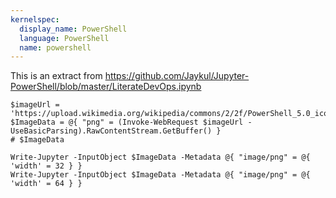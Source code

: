 ```yaml
---
kernelspec:
  display_name: PowerShell
  language: PowerShell
  name: powershell
---
```


This is an extract from
https://github.com/Jaykul/Jupyter-PowerShell/blob/master/LiterateDevOps.ipynb

```{code-cell} powershell
$imageUrl = 'https://upload.wikimedia.org/wikipedia/commons/2/2f/PowerShell_5.0_icon.png'
$ImageData = @{ "png" = (Invoke-WebRequest $imageUrl -UseBasicParsing).RawContentStream.GetBuffer() }
# $ImageData

Write-Jupyter -InputObject $ImageData -Metadata @{ "image/png" = @{ 'width' = 32 } }
Write-Jupyter -InputObject $ImageData -Metadata @{ "image/png" = @{ 'width' = 64 } }
```
